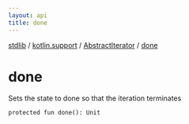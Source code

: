 ```yaml
---
layout: api
title: done
---
```

[stdlib](../../index.html) / [kotlin.support](../index.html) / [AbstractIterator](index.html) / [done](done.html)

# done
Sets the state to done so that the iteration terminates
```
protected fun done(): Unit
```
